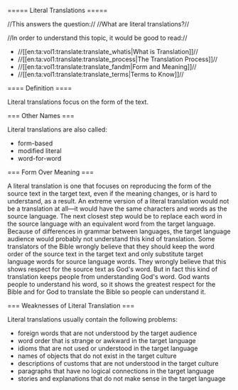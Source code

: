 ===== Literal Translations =====

//This answers the question:// //What are literal translations?//

//In order to understand this topic, it would be good to read://
  * //[[en:ta:vol1:translate:translate_whatis|What is Translation]]//
  * //[[en:ta:vol1:translate:translate_process|The Translation Process]]//
  * //[[en:ta:vol1:translate:translate_fandm|Form and Meaning]]//
  * //[[en:ta:vol1:translate:translate_terms|Terms to Know]]//

==== Definition ====

Literal translations focus on the form of the text.

=== Other Names ===

Literal translations are also called:
  * form-based
  * modified literal
  * word-for-word

=== Form Over Meaning ===

A literal translation is one that focuses on reproducing the form of the source text in the target text, even if the meaning changes, or is hard to understand, as a result. An extreme version of a literal translation would not be a translation at all—it would have the same characters and words as the source language. The next closest step would be to replace each word in the source language with an equivalent word from the target language. Because of differences in grammar between languages, the target language audience would probably not understand this kind of translation. Some translators of the Bible wrongly believe that they should keep the word order of the source text in the target text and only substitute target language words for source language words. They wrongly believe that this shows respect for the source text as God's word. But in fact this kind of translation keeps people from understanding God's word. God wants people to understand his word, so it shows the greatest respect for the Bible and for God to translate the Bible so people can understand it.

=== Weaknesses of Literal Translation ===

Literal translations usually contain the following problems:
  * foreign words that are not understood by the target audience
  * word order that is strange or awkward in the target language
  * idioms that are not used or understood in the target language
  * names of objects that do not exist in the target culture
  * descriptions of customs that are not understood in the target culture
  * paragraphs that have no logical connections in the target language
  * stories and explanations that do not make sense in the target language


